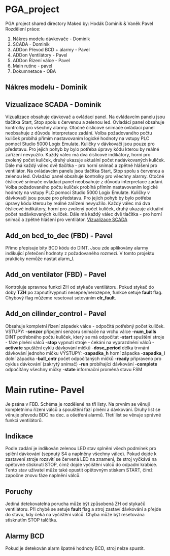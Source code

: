 # PGA_project
PGA project shared directory
Maked by: Hodák Dominik & Vaněk Pavel
Rozdělení práce:
1. Nákres modelu dávkovače - Dominik
2. SCADA - Dominik
3. ADDon Převod BCD + alarmy - Pavel
4. ADDon Ventilátory - Pavel
5. ADDon Řízení válce - Pavel 
6. Main rutine - pavel
7. Dokumnetace - OBA


## Nákres modelu - Dominik


## Vizualizace SCADA - Dominik
Vizualizace obsahuje dávkovač a ovládací panel. 
Na ovládavcím panelu jsou tlačítka Start, Stop spolu s červenou a zelenou led. Ovladácí panel obsahuje kontrolky pro všechny alarmy. Otočné číslicové snímače ovládací panel neobsahuje z důvodu interpretace zadání. Volba požadovaného počtu kuliček probíhá přímím nastavovaním logické hodnoty na vstupy PLC pomocí Studio 5000 Logix Emulate.
Kuličky v dávkovači jsou pouze pro představu. Pro jejich pohyb by bylo potřeba úpravy kódu kterou by reálné zařízení nevyužilo. Každý válec má dva číslicové indikátory, horní pro zvolený počet kuliček, druhý ukazuje aktuální počet nadávkovaných kuliček. Dále má každý válec dvě tlačítka - pro horní snímač a zpětné hlášení pro ventilátor.
Na ovládavcím panelu jsou tlačítka Start, Stop spolu s červenou a zelenou led. Ovladácí panel obsahuje kontrolky pro všechny alarmy. Otočné číslicové snímače ovládací panel neobsahuje z důvodu interpretace zadání. Volba požadovaného počtu kuliček probíhá přímím nastavovaním logické hodnoty na vstupy PLC pomocí Studio 5000 Logix Emulate.
Kuličky v dávkovači jsou pouze pro představu. Pro jejich pohyb by bylo potřeba úpravy kódu kterou by reálné zařízení nevyužilo. Každý válec má dva číslicové indikátory, horní pro zvolený počet kuliček, druhý ukazuje aktuální počet nadávkovaných kuliček. Dále má každý válec dvě tlačítka - pro horní snímač a zpětné hlášení pro ventilátor.
[Vizualizace SCADA](/scada.jpg "SCADA")

## Add_on bcd_to_dec (FBD) - Pavel 
Přímo přepisuje bity BCD kódu do DINT. Jsou zde aplikovány alarmy indikující přetečení hodnoty z požadovaného rozmezí. V tomto projektu prakticky nemůže nastat alarm_l.


## Add_on ventilator (FBD) - Pavel 
Kontroluje spravnou funkci ZH od stykače ventilátoru. Pokud stykač do doby **TZH** po zapnutí/vypnutí nesepne/nerozepne, funkce setuje **fault** flag. Chybový flag můžeme resetovat  setováním **clr_fault**.

## Add_on cilinder_control - Pavel 
Obsahuje kompletní řízení západek válce - odpočítá potřebný počet kuliček.
VSTUPY:
-**senzor** připojení senzoru snímače na vrchu válce
-**num_balls** DINT potřebného počtu kuliček, který se má odpočítat
-**start** spuštění stroje - fáze plnění válců
-**stop** vypnutí stroje - čekání na vyprazdnění válců
-**activate** spuštění cyklu dávkování míčků
-**dose_period** délka trvnání dávkování jednoho míčku
VÝSTUPY:
-**zapadka_h** horní západka
-**zapadka_l** dolní západka
-**ball_cntr** počet odpočítaných míčků
-**ready** připraveno pro cyklus dávkování (zakrytý snímač)
-**run** probíhající dávkování
-**complete** odpočítány všechny míčky
-**state** informační proměná stavu FSM

# Main rutine- Pavel
Je psána v FBD. Schéma je rozdělené na tři listy. Na prvním se věnuji kompletnímu řízení válců a spouštění fází plnění a dávkování. Druhý list se věnuje převodu BDC na dec. a ošetření alarmů. Třetí list se věnuje správné funkci ventilátorů.
## Indikace
Podle zadání je indikován zelenou LED stav splnění všech podmínek pro splění dávkování (sepnutý S4 a naplněny všechny válce). Pokud dojde k zastavení stroje rozsvítí se červená LED na znamení, že stroj vyčkává na opětovné stisknutí STOP, čímž dojde vyčištění válců do odpadní krabice. Tento stav uživatel může také opustit opětovným stiskem START, čímž započne znovu fáze naplnění válců.
## Poruchy
Jediná detekovatelná porucha může být způsobená ZH od stykačů ventilátoru. Při chybě se setuje **fault** flag a stroj zastaví dávkování a přejde do stavu, kdy čeká na vyčištění válců. Chyba může být resetována stisknutím STOP talčítka.
## Alarmy BCD
Pokud je detekován alarm špatné hodnoty BCD, stroj nelze spustit.


